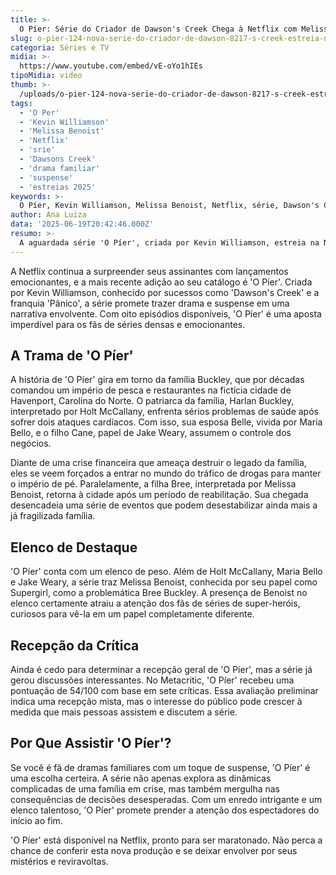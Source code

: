 ```yaml
---
title: >-
  O Píer: Série do Criador de Dawson's Creek Chega à Netflix com Melissa Benoist
slug: o-pier-124-nova-serie-do-criador-de-dawson-8217-s-creek-estreia-na-netflix-conheca
categoria: Séries e TV
midia: >-
  https://www.youtube.com/embed/vE-oYo1hIEs
tipoMidia: video
thumb: >-
  /uploads/o-pier-124-nova-serie-do-criador-de-dawson-8217-s-creek-estreia-na-netflix-conheca-preview.jpg
tags:
  - 'O Per'
  - 'Kevin Williamson'
  - 'Melissa Benoist'
  - 'Netflix'
  - 'srie'
  - 'Dawsons Creek'
  - 'drama familiar'
  - 'suspense'
  - 'estreias 2025'
keywords: >-
  O Píer, Kevin Williamson, Melissa Benoist, Netflix, série, Dawson's Creek, drama familiar, suspense, estreias 2025
author: Ana Luiza
data: '2025-06-19T20:42:46.000Z'
resumo: >-
  A aguardada série 'O Píer', criada por Kevin Williamson, estreia na Netflix com Melissa Benoist no elenco principal. Descubra os detalhes da trama e o que esperar desta nova produção.
---
```


A Netflix continua a surpreender seus assinantes com lançamentos emocionantes, e a mais recente adição ao seu catálogo é 'O Píer'. Criada por Kevin Williamson, conhecido por sucessos como 'Dawson's Creek' e a franquia 'Pânico', a série promete trazer drama e suspense em uma narrativa envolvente. Com oito episódios disponíveis, 'O Píer' é uma aposta imperdível para os fãs de séries densas e emocionantes.

## A Trama de 'O Píer'

A história de 'O Píer' gira em torno da família Buckley, que por décadas comandou um império de pesca e restaurantes na fictícia cidade de Havenport, Carolina do Norte. O patriarca da família, Harlan Buckley, interpretado por Holt McCallany, enfrenta sérios problemas de saúde após sofrer dois ataques cardíacos. Com isso, sua esposa Belle, vivida por Maria Bello, e o filho Cane, papel de Jake Weary, assumem o controle dos negócios.

Diante de uma crise financeira que ameaça destruir o legado da família, eles se veem forçados a entrar no mundo do tráfico de drogas para manter o império de pé. Paralelamente, a filha Bree, interpretada por Melissa Benoist, retorna à cidade após um período de reabilitação. Sua chegada desencadeia uma série de eventos que podem desestabilizar ainda mais a já fragilizada família.

## Elenco de Destaque

'O Píer' conta com um elenco de peso. Além de Holt McCallany, Maria Bello e Jake Weary, a série traz Melissa Benoist, conhecida por seu papel como Supergirl, como a problemática Bree Buckley. A presença de Benoist no elenco certamente atraiu a atenção dos fãs de séries de super-heróis, curiosos para vê-la em um papel completamente diferente.

## Recepção da Crítica

Ainda é cedo para determinar a recepção geral de 'O Píer', mas a série já gerou discussões interessantes. No Metacritic, 'O Píer' recebeu uma pontuação de 54/100 com base em sete críticas. Essa avaliação preliminar indica uma recepção mista, mas o interesse do público pode crescer à medida que mais pessoas assistem e discutem a série.

## Por Que Assistir 'O Píer'?

Se você é fã de dramas familiares com um toque de suspense, 'O Píer' é uma escolha certeira. A série não apenas explora as dinâmicas complicadas de uma família em crise, mas também mergulha nas consequências de decisões desesperadas. Com um enredo intrigante e um elenco talentoso, 'O Píer' promete prender a atenção dos espectadores do início ao fim.

'O Píer' está disponível na Netflix, pronto para ser maratonado. Não perca a chance de conferir esta nova produção e se deixar envolver por seus mistérios e reviravoltas.